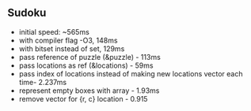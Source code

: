 ## Sudoku
- initial speed: ~565ms
- with compiler flag -O3, 148ms
- with bitset instead of set, 129ms
- pass reference of puzzle (&puzzle) - 113ms
- pass locations as ref (&locations) - 59ms
- pass index of locations instead of making new locations vector each time- 2.237ms
- represent empty boxes with array - 1.93ms
- remove vector for {r, c} location - 0.915